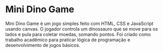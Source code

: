 # Mini Dino Game

Mini Dino Game é um jogo simples feito com HTML, CSS e JavaScript usando canvas. O jogador controla um dinossauro que se move para os lados e pula para coletar moedas, somando pontos. Foi criado como trabalho acadêmico para praticar lógica de programação e desenvolvimento de jogos básicos.
